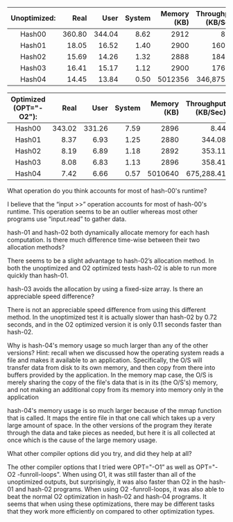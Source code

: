 
|Unoptimized:|Real|User|System|Memory (KB)|Throughput (KB/Sec)|Performance Improvement|
|:--:|--:|--:|--:|--:|--:|:--:|
|Hash00|360.80|344.04|8.62|2912|8.07|N/A|
|Hash01    |     18.05  |  16.52    |  1.40   |     2900       |         160.66     |               19.98x|
|Hash02     |    15.69 |   14.26    |  1.32    |    2888       |         184.06         |           22.99x|
|Hash03     |    16.41  |  15.17    |  1.12    |    2900         |       176.72        |            21.98x|
|Hash04     |    14.45   | 13.84   |   0.50   |    5012356     |       346,875.84    |              24.96x|



|Optimized (OPT="-O2"): |  Real  |  User  |  System  |  Memory (KB)  |  Throughput (KB/Sec)  |  Performance Improvement|
|:--:|--:|--:|--:|--:|--:|:--:|
|Hash00       |           343.02 |  331.26  |   7.59   |      2896       |         8.44         |            1.05x|
|Hash01       |             8.37   |  6.93    |  1.25     |    2880        |       344.08          |          43.10x|
|Hash02       |             8.19   |  6.89   |   1.18     |    2892         |      353.11            |        44.05x|
|Hash03       |             8.08  |   6.83   |   1.13     |    2896        |       358.41          |          44.65x|
|Hash04        |            7.42   |  6.66    |  0.57    |    5010640     |        675,288.41       |         48.62x|





What operation do you think accounts for most of hash-00's runtime?

I believe that the “input >>” operation accounts for most of hash-00's runtime. This operation seems to be an outlier whereas most other programs use “input.read” to gather data.




hash-01 and hash-02 both dynamically allocate memory for each hash computation. Is there much difference time-wise between their two allocation methods?

There seems to be a slight advantage to hash-02’s allocation method. In both the unoptimized and O2 optimized tests hash-02 is able to run more quickly than hash-01.




hash-03 avoids the allocation by using a fixed-size array.  Is there an appreciable speed difference?

There is not an appreciable speed difference from using this different method. In the unoptimized test it is actually slower than hash-02 by 0.72 seconds, and in the O2 optimized version it is only 0.11 seconds faster than hash-02.




Why is hash-04's memory usage so much larger than any of the other versions?  Hint: recall when we discussed how the operating system reads a file and makes it available to an application.  Specifically, the O/S will transfer data from disk to its own memory, and then copy from there into buffers provided by the application.  In the memory map case, the O/S is merely sharing the copy of the file's data that is in its (the O/S's) memory, and not making an additional copy from its memory into memory only in the application

hash-04's memory usage is so much larger because of the mmap function that is called. It maps the entire file in that one call which takes up a very large amount of space. In the other versions of the program they iterate through the data and take pieces as needed, but here it is all collected at once which is the cause of the large memory usage. 




What other compiler options did you try, and did they help at all?

The other compiler options that I tried were OPT="-O1” as well as OPT="-O2 -funroll-loops". When using O1, it was still faster than all of the unoptimized outputs, but surprisingly, it was also faster than O2 in the hash-01 and hash-02 programs. When using O2 -funroll-loops, it was also able to beat the normal O2 optimization in hash-02 and hash-04 programs. It seems that when using these optimizations, there may be different tasks that they work more efficiently on compared to other optimization types. 
